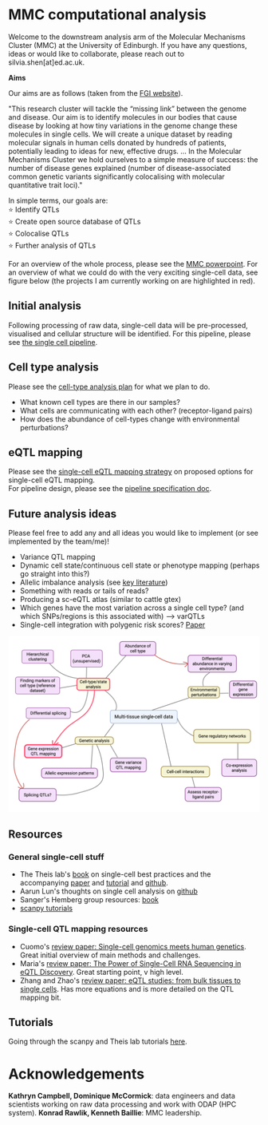# MMC computational analysis

Welcome to the downstream analysis arm of the Molecular Mechanisms Cluster (MMC) at the University of Edinburgh. If you have any questions, ideas or would like to collaborate, please reach out to silvia.shen[at]ed.ac.uk.

**Aims**

Our aims are as follows (taken from the [FGI website](https://www.ukfunctionalgenomics.com/research/molecular-mechanisms-cluster/)). 

"This research cluster will tackle the “missing link” between the genome and disease. Our aim is to identify molecules in our bodies that cause disease by looking at how tiny variations in the genome change these molecules in single cells. We will create a unique dataset by reading molecular signals in human cells donated by hundreds of patients, potentially leading to ideas for new, effective drugs. ... In the Molecular Mechanisms Cluster we hold ourselves to a simple measure of success: the number of disease genes explained (number of disease-associated common genetic variants significantly colocalising with molecular quantitative trait loci)."

In simple terms, our goals are:  
⭐️ Identify QTLs  
⭐️ Create open source database of QTLs  
⭐️ Colocalise QTLs  
⭐️ Further analysis of QTLs  

For an overview of the whole process, please see the [MMC powerpoint](https://uoe-my.sharepoint.com/:p:/r/personal/kcampb2_ed_ac_uk/Documents/MMC_PPA_notes.pptx?d=w3afaa31d5ccd4efea7dff2bf2b120465&csf=1&web=1&e=jjdB1P). For an overview of what we could do with the very exciting single-cell data, see figure below (the projects I am currently working on are highlighted in red).   

## Initial analysis

Following processing of raw data, single-cell data will be pre-processed, visualised and cellular structure will be identified. For this pipeline, please see [the single cell pipeline](single-cell-pipeline). 

## Cell type analysis

Please see the [cell-type analysis plan](specification_docs/cell_type_plan.md) for what we plan to do. 

- What known cell types are there in our samples?
- What cells are communicating with each other? (receptor-ligand pairs)
- How does the abundance of cell-types change with environmental perturbations?

## eQTL mapping  
  
Please see the [single-cell eQTL mapping strategy](specification_docs/sceQTL_plan.md) on proposed options for single-cell eQTL mapping.  
For pipeline design, please see the [pipeline specification doc](pipeline_specification.md).  

## Future analysis ideas  
  
Please feel free to add any and all ideas you would like to implement (or see implemented by the team/me)!  
  
- Variance QTL mapping  
- Dynamic cell state/continuous cell state or phenotype mapping (perhaps go straight into this?)  
- Allelic imbalance analysis (see [key literature](specification_docs/key_literature.md))  
- Something with reads or tails of reads?   
- Producing a sc-eQTL atlas (similar to cattle gtex)  
- Which genes have the most variation across a single cell type? (and which SNPs/regions is this associated with) --> varQTLs
- Single-cell integration with polygenic risk scores? [Paper](https://www.nature.com/articles/s41588-022-01167-z)
  
![Image](specification_docs/potential_research_avenues.png)

## Resources

### General single-cell stuff
- The Theis lab's [book](https://www.sc-best-practices.org/preamble.html) on single-cell best practices and the accompanying [paper](https://www.nature.com/articles/s41576-023-00586-w) and [tutorial](https://www.embopress.org/doi/full/10.15252/msb.20188746) and [github](https://github.com/theislab/single-cell-tutorial).
- Aarun Lun's thoughts on single cell analysis on [github](https://ltla.github.io/SingleCellThoughts/)
- Sanger's Hemberg group resources: [book](https://www.singlecellcourse.org/)
- [scanpy tutorials](https://scanpy.readthedocs.io/en/latest/index.html)

### Single-cell QTL mapping resources

- Cuomo's [review paper: Single-cell genomics meets human genetics](https://www.nature.com/articles/s41576-023-00599-5). Great initial overview of main methods and challenges.
- Maria's [review paper: The Power of Single-Cell RNA Sequencing in eQTL Discovery](https://www.mdpi.com/2073-4425/13/3/502). Great starting point, v high level. 
- Zhang and Zhao's [review paper: eQTL studies: from bulk tissues to single cells](https://www.sciencedirect.com/science/article/pii/S1673852723001133). Has more equations and is more detailed on the QTL mapping bit.

## Tutorials

Going through the scanpy and Theis lab tutorials [here](testing_methods/scripts/scanpy_tutorials). 

# Acknowledgements

**Kathryn Campbell, Dominique McCormick**: data engineers and data scientists working on raw data processing <add link to other MMC repos> and work with ODAP (HPC system).
**Konrad Rawlik, Kenneth Baillie**: MMC leadership.
